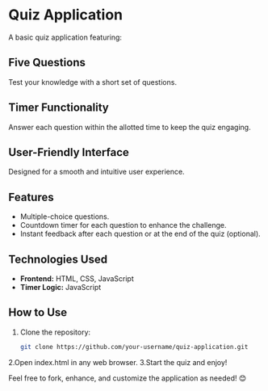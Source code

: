 # Quiz Application  

A basic quiz application featuring:  

## Five Questions  
Test your knowledge with a short set of questions.  

## Timer Functionality  
Answer each question within the allotted time to keep the quiz engaging.  

## User-Friendly Interface  
Designed for a smooth and intuitive user experience.  

## Features  
- Multiple-choice questions.  
- Countdown timer for each question to enhance the challenge.  
- Instant feedback after each question or at the end of the quiz (optional).  

## Technologies Used  
- **Frontend:** HTML, CSS, JavaScript  
- **Timer Logic:** JavaScript  

## How to Use  
1. Clone the repository:  
   ```bash
   git clone https://github.com/your-username/quiz-application.git

2.Open index.html in any web browser.
3.Start the quiz and enjoy!

Feel free to fork, enhance, and customize the application as needed! 😊
